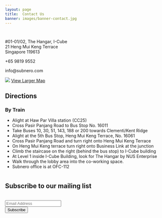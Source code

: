 ```yaml
---
layout: page
title:  Contact Us
banner: images/banner-contact.jpg
---
```

<div class='row'>
<div class ='small-4 columns'>
<div class="contacts">
    <div class="col1">
	<br>
	<!-- <div class="vcard" style='border: 0;'> -->
    <div class="vcard">
	<p class="adr">
	    <span class="street-address"> #01-01/02, The Hangar, I-Cube
	    <br>21 Heng Mui Keng Terrace</span>
	    <br>
	    <span class="country-name">Singapore</span>
	    <span class="postal-code">119613</span>
	    <br>
	</p>
	<p class="adr">+65 9819 9552</p>
	<p class="adr">info@subnero.com
	</p>
	</div>

<img src="{{site.baseurl}}/images/map.png">
    <a href="https://www.google.com/maps/place/21+Heng+Mui+Keng+Terrace,Singapore" target="_blank">View Larger Map</a>

</div>

<div class='col2'>
<!-- This script is for hiding and showing the directions-->
<div class='direct'>
	<h2>Directions</h2>
	<div id='toggleText'>
		<h3>By Train</h3>	
		<ul>
            <li>Alight at Haw Par Villa station (CC25)</li>
            <li>Cross Pasir Panjang Road to Bus Stop No. 16011</li>
            <li>Take Buses 10, 30, 51, 143, 188 or 200 towards Clementi/Kent Ridge</li>
            <li>Alight at the 5th Bus Stop, Heng Mui Keng Terrace, No. 16061 </li>
            <li>Cross Pasir Panjang Road and turn right onto Heng Mui Keng Terrace</li>
            <li>On Heng Mui Keng terrace turn right onto Business Link at the junction</li>
            <li>Climb the staircase on the right (behind the bus stop) to I-Cube building</li>
            <li>At Level 1 inside I-Cube Building, look for The Hangar by NUS Enterprise</li>
            <li>Walk through the lobby area into the co-working space.</li>
            <li>Subnero office is at OFC-112</li>
        </ul>
    </div>
</div>
</div>
</div>
</div>
</div>

<div class='row'>
<div class='small-4 columns'>
<div class="contacts">
<div class='col1'>
    <!-- Begin MailChimp Signup Form -->
    <link href="//cdn-images.mailchimp.com/embedcode/classic-081711.css" rel="stylesheet" type="text/css">
<div id="mc_embed_signup">
<form action="https://subnero.us7.list-manage.com/subscribe/post?u=811e26d10d9db76f9cb42f9f6&amp;id=d988ad864f" method="post" id="mc-embedded-subscribe-form" name="mc-embedded-subscribe-form">
    <h2>Subscribe to our mailing list</h2>
    <br>
    <div class="mc-field-group">
        <input type="email" value="" name="EMAIL" class="required email" id="mce-EMAIL" placeholder="Email Address">
    </div>
    <div id="mce-responses" class="clear">
        <div class="response" id="mce-error-response" style="display:none"></div>
        <div class="response" id="mce-success-response" style="display:none"></div>
    </div>
    <!-- real people should not fill this in and expect good things - do not remove this or risk form bot signups-->
    <div style="position: absolute; left: -5000px;">
        <input type="text" name="b_811e26d10d9db76f9cb42f9f6_d988ad864f" value="">
    </div>
    <div class="clear">
        <input type="submit" value="Subscribe" name="subscribe" id="mc-embedded-subscribe" class="button" style="margin:0,0,0,0;">
    </div>
</form>
</div>
<script type="text/javascript">
var fnames = new Array();
var ftypes = new Array();
fnames[0] = 'EMAIL';
ftypes[0] = 'email';
fnames[1] = 'FNAME';
ftypes[1] = 'text';
fnames[2] = 'LNAME';
ftypes[2] = 'text';
try {
    var jqueryLoaded = jQuery;
    jqueryLoaded = true;
} catch (err) {
    var jqueryLoaded = false;
}
var head = document.getElementsByTagName('head')[0];
if (!jqueryLoaded) {
    var script = document.createElement('script');
    script.type = 'text/javascript';
    script.src = '//ajax.googleapis.com/ajax/libs/jquery/1.4.4/jquery.min.js';
    head.appendChild(script);
    if (script.readyState && script.onload !== null) {
        script.onreadystatechange = function() {
            if (this.readyState == 'complete') mce_preload_check();
        }
    }
}

var err_style = '';
try {
    err_style = mc_custom_error_style;
} catch (e) {
    err_style = '#mc_embed_signup input.mce_inline_error{border-color:#6B0505;} #mc_embed_signup div.mce_inline_error{margin: 0 0 1em 0; padding: 5px 10px; background-color:#6B0505; font-weight: bold; z-index: 1; color:#fff;}';
}
var head = document.getElementsByTagName('head')[0];
var style = document.createElement('style');
style.type = 'text/css';
if (style.styleSheet) {
    style.styleSheet.cssText = err_style;
} else {
    style.appendChild(document.createTextNode(err_style));
}
head.appendChild(style);
setTimeout('mce_preload_check();', 250);

var mce_preload_checks = 0;

function mce_preload_check() {
    if (mce_preload_checks > 40) return;
    mce_preload_checks++;
    try {
        var jqueryLoaded = jQuery;
    } catch (err) {
        setTimeout('mce_preload_check();', 250);
        return;
    }
    var script = document.createElement('script');
    script.type = 'text/javascript';
    script.src = 'http://downloads.mailchimp.com/js/jquery.form-n-validate.js';
    head.appendChild(script);
    try {
        var validatorLoaded = jQuery("#fake-form").validate({});
    } catch (err) {
        setTimeout('mce_preload_check();', 250);
        return;
    }
    mce_init_form();
}

function mce_init_form() {
    jQuery(document).ready(function($) {
        var options = {
            errorClass: 'mce_inline_error',
            errorElement: 'div',
            onkeyup: function() {},
            onfocusout: function() {},
            onblur: function() {}
        };
        var mce_validator = $("#mc-embedded-subscribe-form").validate(options);
        $("#mc-embedded-subscribe-form").unbind('submit'); //remove the validator so we can get into beforeSubmit on the ajaxform, which then calls the validator
        options = {
            url: 'http://Subnero.us7.list-manage.com/subscribe/post-json?u=811e26d10d9db76f9cb42f9f6&id=d988ad864f&c=?',
            type: 'GET',
            dataType: 'json',
            contentType: "application/json; charset=utf-8",
            beforeSubmit: function() {
                $('#mce_tmp_error_msg').remove();
                $('.datefield', '#mc_embed_signup').each(
                    function() {
                        var txt = 'filled';
                        var fields = new Array();
                        var i = 0;
                        $(':text', this).each(
                            function() {
                                fields[i] = this;
                                i++;
                            });
                        $(':hidden', this).each(
                            function() {
                                var bday = false;
                                if (fields.length == 2) {
                                    bday = true;
                                    fields[2] = {
                                        'value': 1970
                                    }; //trick birthdays into having years
                                }
                                if (fields[0].value == 'MM' && fields[1].value == 'DD' && (fields[2].value == 'YYYY' || (bday && fields[2].value == 1970))) {
                                    this.value = '';
                                } else if (fields[0].value == '' && fields[1].value == '' && (fields[2].value == '' || (bday && fields[2].value == 1970))) {
                                    this.value = '';
                                } else {
                                    if (/\[day\]/.test(fields[0].name)) {
                                        this.value = fields[1].value + '/' + fields[0].value + '/' + fields[2].value;
                                    } else {
                                        this.value = fields[0].value + '/' + fields[1].value + '/' + fields[2].value;
                                    }
                                }
                            });
                    });
                $('.phonefield-us', '#mc_embed_signup').each(
                    function() {
                        var fields = new Array();
                        var i = 0;
                        $(':text', this).each(
                            function() {
                                fields[i] = this;
                                i++;
                            });
                        $(':hidden', this).each(
                            function() {
                                if (fields[0].value.length != 3 || fields[1].value.length != 3 || fields[2].value.length != 4) {
                                    this.value = '';
                                } else {
                                    this.value = 'filled';
                                }
                            });
                    });
                return mce_validator.form();
            },
            success: mce_success_cb
        };
        $('#mc-embedded-subscribe-form').ajaxForm(options);


    });
}

function mce_success_cb(resp) {
    $('#mce-success-response').hide();
    $('#mce-error-response').hide();
    if (resp.result == "success") {
        $('#mce-' + resp.result + '-response').show();
        $('#mce-' + resp.result + '-response').html(resp.msg);
        $('#mc-embedded-subscribe-form').each(function() {
            this.reset();
        });
    } else {
        var index = -1;
        var msg;
        try {
            var parts = resp.msg.split(' - ', 2);
            if (parts[1] == undefined) {
                msg = resp.msg;
            } else {
                i = parseInt(parts[0]);
                if (i.toString() == parts[0]) {
                    index = parts[0];
                    msg = parts[1];
                } else {
                    index = -1;
                    msg = resp.msg;
                }
            }
        } catch (e) {
            index = -1;
            msg = resp.msg;
        }
        try {
            if (index == -1) {
                $('#mce-' + resp.result + '-response').show();
                $('#mce-' + resp.result + '-response').html(msg);
            } else {
                err_id = 'mce_tmp_error_msg';
                html = '<div id="' + err_id + '" style="' + err_style + '"> ' + msg + '</div>';

                var input_id = '#mc_embed_signup';
                var f = $(input_id);
                if (ftypes[index] == 'address') {
                    input_id = '#mce-' + fnames[index] + '-addr1';
                    f = $(input_id).parent().parent().get(0);
                } else if (ftypes[index] == 'date') {
                    input_id = '#mce-' + fnames[index] + '-month';
                    f = $(input_id).parent().parent().get(0);
                } else {
                    input_id = '#mce-' + fnames[index];
                    f = $().parent(input_id).get(0);
                }
                if (f) {
                    $(f).append(html);
                    $(input_id).focus();
                } else {
                    $('#mce-' + resp.result + '-response').show();
                    $('#mce-' + resp.result + '-response').html(msg);
                }
            }
        } catch (e) {
            $('#mce-' + resp.result + '-response').show();
            $('#mce-' + resp.result + '-response').html(msg);
        }
    }
}
</script>
<!--End mc_embed_signup-->
<!--<div class="OCEANS">
  <h1>Meet Subnero at OCEANS' 15</h1>
  <p>Subnero will be exhibiting at OCEANS’ May 18-21st, 2015 at Genoa, Italy.<br><a href="https://www.google.com/maps/place/Centro+Congressi+-+Porto+Antico+di+Genova/@44.412703,8.918326,16z/data=!4m5!1m2!2m1!1sCentro+Congressi+-+Porto+Antico+di+Genova,+Magazzini+del+Cotone,+Modulo+9+-+1°+piano,+Genova,+Italy!3m1!1s0x12d343e0f5dca5b1:0x5ba186f3b55c4ebc?hl=en-GB"target="_blank">Visit us!</a> </p>
</div> -->
</div>
</div>
</div>
</div>

<div class='spacing'></div>
<div class='spacing'></div>
